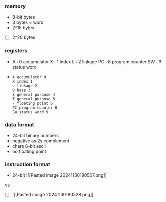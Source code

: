 ### memory
- 8-bit bytes
- 3 bytes = word
- 2^15 bytes

- [ ] 2^20 bytes

### registers
- A : 0 accumulator
  X : 1 index
  L : 2 linkage
  PC : 8 program counter
  SW : 9 status word
-
	  A accumulator 0
      X index 1
      L linkage 2
      B base 3
      S general purpose 4
      T general purpose 5 
      F floating point 6 
      PC program counter 8 
      SW status word 9

### data format
- 24-bit binary numbers
- negative as 2s complement
- chars 8-bit ascii
- no floating point 

### instruction format 
- 24-bit
	  ![[Pasted image 20241130180507.png]]

vs

- [ ] ![[Pasted image 20241130180528.png]]
